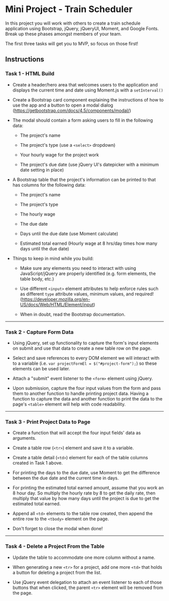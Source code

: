 # Mini Project - Train Scheduler

In this project you will work with others to create a train schedule application using Bootstrap, jQuery, jQueryUI, Moment, and Google Fonts. Break up these phases amongst members of your team.

The first three tasks will get you to MVP, so focus on those first!

## Instructions

### Task 1 - HTML Build

* Create a header/hero area that welcomes users to the application and displays the current time and date using Moment.js with a `setInterval()`

* Create a Bootstrap card component explaining the instructions of how to use the app and a button to open a modal dialog (https://getbootstrap.com/docs/4.5/components/modal/)

* The modal should contain a form asking users to fill in the following data:

  * The project's name

  * The project's type (use a `<select>` dropdown)

  * Your hourly wage for the project work

  * The project's due date (use jQuery UI's datepicker with a minimum date setting in place)

* A Bootstrap table that the project's information can be printed to that has columns for the following data:

  * The project's name

  * The project's type

  * The hourly wage

  * The due date

  * Days until the due date (use Moment calculate)

  * Estimated total earned (Hourly wage at 8 hrs/day times how many days until the due date)

* Things to keep in mind while you build:

  * Make sure any elements you need to interact with using JavaScript/jQuery are properly identified (e.g. form elements, the table body, etc.)

  * Use different `<input>` element attributes to help enforce rules such as different `type` attribute values, minimum values, and required! (https://developer.mozilla.org/en-US/docs/Web/HTML/Element/input)

  * When in doubt, read the Bootstrap documentation.

---

### Task 2 - Capture Form Data

* Using jQuery, set up functionality to capture the form's input elements on submit and use that data to create a new table row on the page.

* Select and save references to every DOM element we will interact with to a variable (i.e. `var projectFormEl = $("#project-form");`) so these elements can be used later.

* Attach a "submit" event listener to the `<form>` element using jQuery.

* Upon submission, capture the four input values from the form and pass them to another function to handle printing project data. Having a function to capture the data and another function to print the data to the page's `<table>` element will help with code readability.

---

### Task 3 - Print Project Data to Page

* Create a function that will accept the four input fields' data as arguments.

* Create a table row (`<tr>`) element and save it to a variable.

* Create a table detail (`<td>`) element for each of the table columns created in Task 1 above.

* For printing the days to the due date, use Moment to get the difference between the due date and the current time in days. 

* For printing the estimated total earned amount, assume that you work an 8 hour day. So multiply the hourly rate by 8 to get the daily rate, then multiply that value by how many days until the project is due to get the estimated total earned. 

* Append all `<td>` elements to the table row created, then append the entire row to the `<tbody>` element on the page.

* Don't forget to close the modal when done!

---

### Task 4 - Delete a Project From the Table

* Update the table to accommodate one more column without a name.

* When generating a new `<tr>` for a project, add one more `<td>` that holds a button for deleting a project from the list.

* Use jQuery event delegation to attach an event listener to each of those buttons that when clicked, the parent `<tr>` element will be removed from the page.
